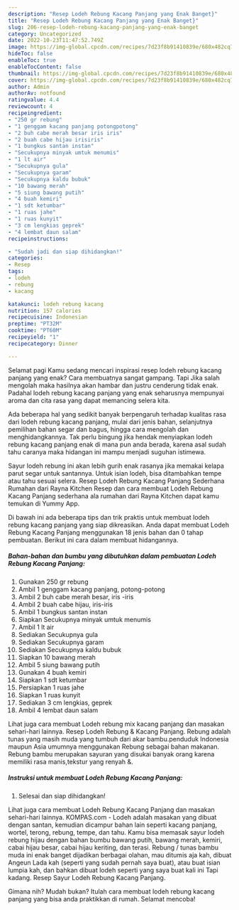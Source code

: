 ```yaml
---
description: "Resep Lodeh Rebung Kacang Panjang yang Enak Banget}"
title: "Resep Lodeh Rebung Kacang Panjang yang Enak Banget}"
slug: 206-resep-lodeh-rebung-kacang-panjang-yang-enak-banget
category: Uncategorized
date: 2022-10-23T11:47:52.749Z
image: https://img-global.cpcdn.com/recipes/7d23f8b91410839e/680x482cq70/lodeh-rebung-kacang-panjang-foto-resep-utama.jpg
hideToc: false
enableToc: true
enableTocContent: false
thumbnail: https://img-global.cpcdn.com/recipes/7d23f8b91410839e/680x482cq70/lodeh-rebung-kacang-panjang-foto-resep-utama.jpg
cover: https://img-global.cpcdn.com/recipes/7d23f8b91410839e/680x482cq70/lodeh-rebung-kacang-panjang-foto-resep-utama.jpg
author: Admin
authorAv: notfound
ratingvalue: 4.4
reviewcount: 4
recipeingredient:
- "250 gr rebung"
- "1 genggam kacang panjang potongpotong"
- "2 buh cabe merah besar iris iris"
- "2 buah cabe hijau irisiris"
- "1 bungkus santan instan"
- "Secukupnya minyak umtuk menumis"
- "1 lt air"
- "Secukupnya gula"
- "Secukupnya garam"
- "Secukupnya kaldu bubuk"
- "10 bawang merah"
- "5 siung bawang putih"
- "4 buah kemiri"
- "1 sdt ketumbar"
- "1 ruas jahe"
- "1 ruas kunyit"
- "3 cm lengkias geprek"
- "4 lembat daun salam"
recipeinstructions:

- "Sudah jadi dan siap dihidangkan!"
categories:
- Resep
tags:
- lodeh
- rebung
- kacang

katakunci: lodeh rebung kacang 
nutrition: 157 calories
recipecuisine: Indonesian
preptime: "PT32M"
cooktime: "PT60M"
recipeyield: "1"
recipecategory: Dinner

---
```



Selamat pagi Kamu sedang mencari inspirasi resep lodeh rebung kacang panjang yang enak? Cara membuatnya sangat gampang. Tapi Jika salah mengolah maka hasilnya akan hambar dan justru cenderung tidak enak. Padahal lodeh rebung kacang panjang yang enak seharusnya mempunyai aroma dan cita rasa yang dapat memancing selera kita.


Ada beberapa hal yang sedikit banyak berpengaruh terhadap kualitas rasa dari lodeh rebung kacang panjang, mulai dari jenis bahan, selanjutnya pemilihan bahan segar dan bagus, hingga cara mengolah dan menghidangkannya. Tak perlu bingung jika hendak menyiapkan lodeh rebung kacang panjang enak di mana pun anda berada, karena asal sudah tahu caranya maka hidangan ini mampu menjadi suguhan istimewa.

Sayur lodeh rebung ini akan lebih gurih enak rasanya jika memakai kelapa parut segar untuk santannya. Untuk isian lodeh, bisa ditambahkan tempe atau tahu sesuai selera. Resep Lodeh Rebung Kacang Panjang Sederhana Rumahan dari Rayna Kitchen Resep dan cara membuat Lodeh Rebung Kacang Panjang sederhana ala rumahan dari Rayna Kitchen dapat kamu temukan di Yummy App.


Di bawah ini ada beberapa tips dan trik praktis untuk membuat lodeh rebung kacang panjang yang siap dikreasikan. Anda dapat membuat Lodeh Rebung Kacang Panjang menggunakan 18 jenis bahan dan 0 tahap pembuatan. Berikut ini cara dalam membuat hidangannya.

<!--inarticleads1-->

##### Bahan-bahan dan bumbu yang dibutuhkan dalam pembuatan Lodeh Rebung Kacang Panjang:

1. Gunakan 250 gr rebung
1. Ambil 1 genggam kacang panjang, potong-potong
1. Ambil 2 buh cabe merah besar, iris -iris
1. Ambil 2 buah cabe hijau, iris-iris
1. Ambil 1 bungkus santan instan
1. Siapkan Secukupnya minyak umtuk menumis
1. Ambil 1 lt air
1. Sediakan Secukupnya gula
1. Sediakan Secukupnya garam
1. Sediakan Secukupnya kaldu bubuk
1. Siapkan 10 bawang merah
1. Ambil 5 siung bawang putih
1. Gunakan 4 buah kemiri
1. Siapkan 1 sdt ketumbar
1. Persiapkan 1 ruas jahe
1. Siapkan 1 ruas kunyit
1. Sediakan 3 cm lengkias, geprek
1. Ambil 4 lembat daun salam


Lihat juga cara membuat Lodeh rebung mix kacang panjang dan masakan sehari-hari lainnya. Resep Lodeh Rebung &amp; Kacang Panjang. Rebung adalah tunas yang masih muda yang tumbuh dari akar bambu.penduduk Indonesia maupun Asia umumnya menggunakan Rebung sebagai bahan makanan. Rebung bambu merupakan sayuran yang disukai banyak orang karena memiliki rasa manis,tekstur yang renyah &amp;. 

<!--inarticleads2-->

##### Instruksi untuk membuat Lodeh Rebung Kacang Panjang:


1. Selesai dan siap dihidangkan!

Lihat juga cara membuat Lodeh Rebung Kacang Panjang dan masakan sehari-hari lainnya. KOMPAS.com - Lodeh adalah masakan yang dibuat dengan santan, kemudian dicampur bahan lain seperti kacang panjang, wortel, terong, rebung, tempe, dan tahu. Kamu bisa memasak sayur lodeh rebung hijau dengan bahan bumbu bawang putih, bawang merah, kemiri, cabai hijau besar, cabai hijau keriting, dan terasi. Rebung / tunas bambu muda ini enak banget dijadikan berbagai olahan, mau ditumis aja kah, dibuat Angeun Lada kah (seperti yang sudah pernah saya buat), atau buat isian lumpia kah, dan bahkan dibuat lodeh seperti yang saya buat kali ini Tapi kadang. Resep Sayur Lodeh Rebung Kacang Panjang. 

Gimana nih? Mudah bukan? Itulah cara membuat lodeh rebung kacang panjang yang bisa anda praktikkan di rumah. Selamat mencoba!
